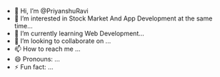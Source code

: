 - 👋 Hi, I’m @PriyanshuRavi
- 👀 I’m interested in Stock Market And App Development at the same time...
- 🌱 I’m currently learning Web Development...
- 💞️ I’m looking to collaborate on ...
- 📫 How to reach me ...
- 😄 Pronouns: ...
- ⚡ Fun fact: ...

<!---
PriyanshuRavi/PriyanshuRavi is a ✨ special ✨ repository because its `README.md` (this file) appears on your GitHub profile.
You can click the Preview link to take a look at your changes.
--->
